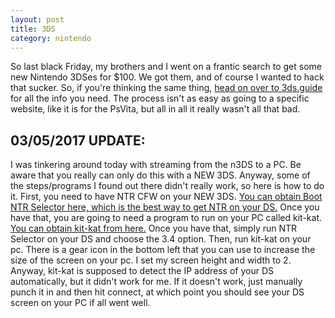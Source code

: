 ```yaml
---
layout: post
title: 3DS
category: nintendo
---
```


So last black Friday, my brothers and I went on a frantic search to get some new
Nintendo 3DSes for $100. We got them, and of course I wanted to hack that
sucker. So, if you're thinking the same thing,
[head on over to 3ds.guide](https://3ds.guide) for all the info you need. The
process isn't as easy as going to a specific website, like it is for the PsVita,
but all in all it really wasn't all that bad.

## 03/05/2017 UPDATE:
I was tinkering around today with streaming from the n3DS to a PC. Be aware that
you really can only do this with a NEW 3DS. Anyway, some of the steps/programs I
found out there didn't really work, so here is how to do it. First, you need to
have NTR CFW on your NEW 3DS. [You can obtain Boot NTR Selector here, which is
the best way to get NTR on your DS.](https://github.com/Nanquitas/BootNTR/releases/download/v.2.7.2/BootNTRSelector-FONZD-Banner.cia)
Once you have that, you are going to need a program to run on your PC called
kit-kat. [You can obtain kit-kat from here.](https://github.com/initPRAGMA/kit-kat/releases/download/1.6.4/kit-kat.exe)
Once you have that, simply run NTR Selector on your DS and choose the 3.4 option.
Then, run kit-kat on your pc. There is a gear icon in the bottom left that you
can use to increase the size of the screen on your pc. I set my screen height and
width to 2. Anyway, kit-kat is supposed to detect the IP address of your DS
automatically, but it didn't work for me. If it doesn't work, just manually
punch it in and then hit connect, at which point you should see your DS screen
on your PC if all went well.
